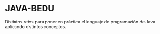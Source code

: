 # JAVA-BEDU
Distintos retos para poner en práctica el lenguaje de programación de Java aplicando distintos conceptos.
